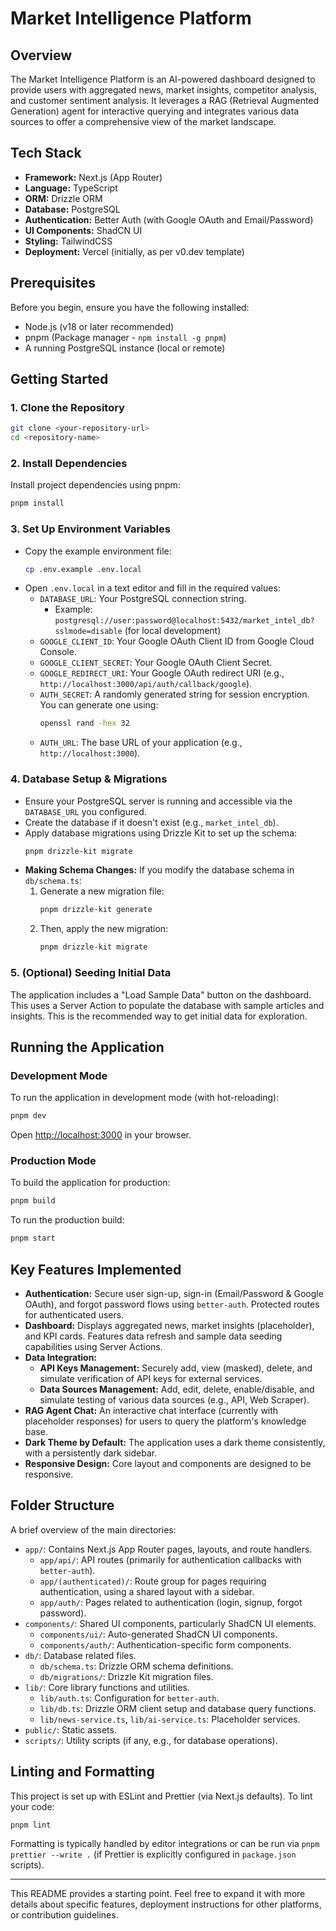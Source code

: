 # Market Intelligence Platform

## Overview

The Market Intelligence Platform is an AI-powered dashboard designed to provide users with aggregated news, market insights, competitor analysis, and customer sentiment analysis. It leverages a RAG (Retrieval Augmented Generation) agent for interactive querying and integrates various data sources to offer a comprehensive view of the market landscape.

## Tech Stack

*   **Framework:** Next.js (App Router)
*   **Language:** TypeScript
*   **ORM:** Drizzle ORM
*   **Database:** PostgreSQL
*   **Authentication:** Better Auth (with Google OAuth and Email/Password)
*   **UI Components:** ShadCN UI
*   **Styling:** TailwindCSS
*   **Deployment:** Vercel (initially, as per v0.dev template)

## Prerequisites

Before you begin, ensure you have the following installed:

*   Node.js (v18 or later recommended)
*   pnpm (Package manager - `npm install -g pnpm`)
*   A running PostgreSQL instance (local or remote)

## Getting Started

### 1. Clone the Repository

```bash
git clone <your-repository-url>
cd <repository-name>
```

### 2. Install Dependencies

Install project dependencies using pnpm:

```bash
pnpm install
```

### 3. Set Up Environment Variables

*   Copy the example environment file:
    ```bash
    cp .env.example .env.local
    ```
*   Open `.env.local` in a text editor and fill in the required values:
    *   `DATABASE_URL`: Your PostgreSQL connection string.
        *   Example: `postgresql://user:password@localhost:5432/market_intel_db?sslmode=disable` (for local development)
    *   `GOOGLE_CLIENT_ID`: Your Google OAuth Client ID from Google Cloud Console.
    *   `GOOGLE_CLIENT_SECRET`: Your Google OAuth Client Secret.
    *   `GOOGLE_REDIRECT_URI`: Your Google OAuth redirect URI (e.g., `http://localhost:3000/api/auth/callback/google`).
    *   `AUTH_SECRET`: A randomly generated string for session encryption. You can generate one using:
        ```bash
        openssl rand -hex 32
        ```
    *   `AUTH_URL`: The base URL of your application (e.g., `http://localhost:3000`).

### 4. Database Setup & Migrations

*   Ensure your PostgreSQL server is running and accessible via the `DATABASE_URL` you configured.
*   Create the database if it doesn't exist (e.g., `market_intel_db`).
*   Apply database migrations using Drizzle Kit to set up the schema:
    ```bash
    pnpm drizzle-kit migrate
    ```
*   **Making Schema Changes:** If you modify the database schema in `db/schema.ts`:
    1.  Generate a new migration file:
        ```bash
        pnpm drizzle-kit generate
        ```
    2.  Then, apply the new migration:
        ```bash
        pnpm drizzle-kit migrate
        ```

### 5. (Optional) Seeding Initial Data

The application includes a "Load Sample Data" button on the dashboard. This uses a Server Action to populate the database with sample articles and insights. This is the recommended way to get initial data for exploration.

## Running the Application

### Development Mode

To run the application in development mode (with hot-reloading):

```bash
pnpm dev
```
Open [http://localhost:3000](http://localhost:3000) in your browser.

### Production Mode

To build the application for production:

```bash
pnpm build
```

To run the production build:

```bash
pnpm start
```

## Key Features Implemented

*   **Authentication:** Secure user sign-up, sign-in (Email/Password & Google OAuth), and forgot password flows using `better-auth`. Protected routes for authenticated users.
*   **Dashboard:** Displays aggregated news, market insights (placeholder), and KPI cards. Features data refresh and sample data seeding capabilities using Server Actions.
*   **Data Integration:**
    *   **API Keys Management:** Securely add, view (masked), delete, and simulate verification of API keys for external services.
    *   **Data Sources Management:** Add, edit, delete, enable/disable, and simulate testing of various data sources (e.g., API, Web Scraper).
*   **RAG Agent Chat:** An interactive chat interface (currently with placeholder responses) for users to query the platform's knowledge base.
*   **Dark Theme by Default:** The application uses a dark theme consistently, with a persistently dark sidebar.
*   **Responsive Design:** Core layout and components are designed to be responsive.

## Folder Structure

A brief overview of the main directories:

*   `app/`: Contains Next.js App Router pages, layouts, and route handlers.
    *   `app/api/`: API routes (primarily for authentication callbacks with `better-auth`).
    *   `app/(authenticated)/`: Route group for pages requiring authentication, using a shared layout with a sidebar.
    *   `app/auth/`: Pages related to authentication (login, signup, forgot password).
*   `components/`: Shared UI components, particularly ShadCN UI elements.
    *   `components/ui/`: Auto-generated ShadCN UI components.
    *   `components/auth/`: Authentication-specific form components.
*   `db/`: Database related files.
    *   `db/schema.ts`: Drizzle ORM schema definitions.
    *   `db/migrations/`: Drizzle Kit migration files.
*   `lib/`: Core library functions and utilities.
    *   `lib/auth.ts`: Configuration for `better-auth`.
    *   `lib/db.ts`: Drizzle ORM client setup and database query functions.
    *   `lib/news-service.ts`, `lib/ai-service.ts`: Placeholder services.
*   `public/`: Static assets.
*   `scripts/`: Utility scripts (if any, e.g., for database operations).

## Linting and Formatting

This project is set up with ESLint and Prettier (via Next.js defaults). To lint your code:

```bash
pnpm lint
```

Formatting is typically handled by editor integrations or can be run via `pnpm prettier --write .` (if Prettier is explicitly configured in `package.json` scripts).

---

This README provides a starting point. Feel free to expand it with more details about specific features, deployment instructions for other platforms, or contribution guidelines.
